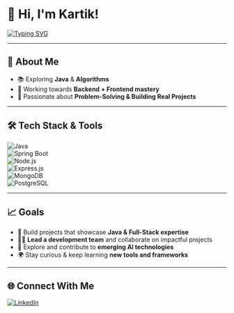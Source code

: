# 👋 Hi, I'm Kartik!  

[![Typing SVG](https://readme-typing-svg.herokuapp.com?size=24&color=38C2FF&lines=Aspiring+Backend+Developer;Aspiring+Full-Stack+Developer;DSA+Learner+%26+Problem+Solver;Exploring+AI+%26+New+Technologies)](https://git.io/typing-svg)


---

## 🌟 About Me  
- 📚 Exploring **Java** & **Algorithms**  
- 🔭 Working towards **Backend + Frontend mastery**  
- 🎯 Passionate about **Problem-Solving & Building Real Projects**  

---

## 🛠️ Tech Stack & Tools  
![Java](https://img.shields.io/badge/Java-ED8B00?style=for-the-badge&logo=java&logoColor=white)  
![Spring Boot](https://img.shields.io/badge/Spring%20Boot-6DB33F?style=for-the-badge&logo=springboot&logoColor=white)  
![Node.js](https://img.shields.io/badge/Node.js-339933?style=for-the-badge&logo=nodedotjs&logoColor=white)  
![Express.js](https://img.shields.io/badge/Express.js-000000?style=for-the-badge&logo=express&logoColor=white)  
![MongoDB](https://img.shields.io/badge/MongoDB-4EA94B?style=for-the-badge&logo=mongodb&logoColor=white)  
![PostgreSQL](https://img.shields.io/badge/PostgreSQL-316192?style=for-the-badge&logo=postgresql&logoColor=white)  

---

## 📈 Goals  
- 🚀 Build projects that showcase **Java & Full-Stack expertise**  
- 👨‍💻 **Lead a development team** and collaborate on impactful projects  
- 🤖 Explore and contribute to **emerging AI technologies**  
- 🌍 Stay curious & keep learning **new tools and frameworks**  

---

## 🌐 Connect With Me  
[![LinkedIn](https://img.shields.io/badge/LinkedIn-0077B5?style=for-the-badge&logo=linkedin&logoColor=white)](www.linkedin.com/in/kartik-kathalkar-052404291)  
